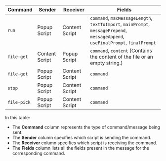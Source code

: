 | Command     | Sender        | Receiver      | Fields                                                                                                                  |
|-------------|---------------|---------------|-------------------------------------------------------------------------------------------------------------------------|
| `run`       | Popup Script  | Content Script| `command`, `maxMessageLength`, `textToImport`, `mainPrompt`, `messagePrepend`, `messageAppend`, `useFinalPrompt`, `finalPrompt` |
| `file-get`  | Content Script| Popup Script  | `command`, `content` (Contains the content of the file or an empty string.)                                              |
| `file-get`  | Popup Script  | Content Script| `command`                                                                                                                |
| `stop`      | Popup Script  | Content Script| `command`                                                                                                                |
| `file-pick` | Popup Script  | Content Script| `command`                                                                                                                |

In this table:
- The **Command** column represents the type of command/message being sent.
- The **Sender** column specifies which script is sending the command.
- The **Receiver** column specifies which script is receiving the command.
- The **Fields** column lists all the fields present in the message for the corresponding command.